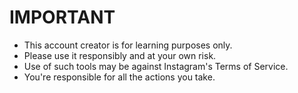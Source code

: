 # IMPORTANT

- This account creator is for learning purposes only.
- Please use it responsibly and at your own risk.
- Use of such tools may be against Instagram's Terms of Service.
- You're responsible for all the actions you take.